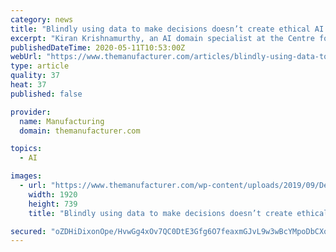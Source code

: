 ```yaml
---
category: news
title: "Blindly using data to make decisions doesn’t create ethical AI systems."
excerpt: "Kiran Krishnamurthy, an AI domain specialist at the Centre for Modelling & Simulation, discusses why ethical AI is so important for manufacturing companies."
publishedDateTime: 2020-05-11T10:53:00Z
webUrl: "https://www.themanufacturer.com/articles/blindly-using-data-to-make-decisions-doesnt-create-ethical-ai-systems/"
type: article
quality: 37
heat: 37
published: false

provider:
  name: Manufacturing
  domain: themanufacturer.com

topics:
  - AI

images:
  - url: "https://www.themanufacturer.com/wp-content/uploads/2019/09/Depositphotos_202866380_l-2015-1.jpg"
    width: 1920
    height: 739
    title: "Blindly using data to make decisions doesn’t create ethical AI systems."

secured: "oZDHiDixonOpe/HvwGg4xOv7QC0DtE3Gfg6O7feaxmGJvL9w3wBcYMpoDbCXoKe0E7/qq0rGBBlQ85MvRI9T2SN1mSgGysdL27Da37uTnOO4xHHXeIerOkA7fTbmXvgdaE+VHBksOcuBHueXQsbshGkFls2vO1zmas0VN82caa0N8cubnuA6EseQziJNU2pM4/aPCo+qoF74srxUeN7q1w+4XCRJv3S0R6MhAkhFuniN0qMM4GcXMJD93+W5Z/uaKICMWz3/lu8D6MkIndGUtzErLbtffm7kcmVzZ4ET9VhJQvabqmYsBvBWdRe91FkP;7WrRB0SryXW4zNRvfrNhxA=="
---
```


